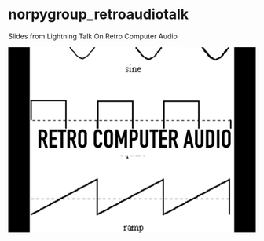 # norpygroup_retroaudiotalk
Slides from Lightning Talk On Retro Computer Audio

![Title](https://github.com/introvertsgo/norpygroup_retroaudiotalk/raw/master/slides/1.jpeg "Title")
